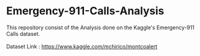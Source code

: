 # Emergency-911-Calls-Analysis
This repository consist of the Analysis done on the Kaggle's Emergency-911 Calls dataset.\
\
Dataset Link : https://www.kaggle.com/mchirico/montcoalert

